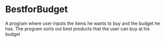 # BestforBudget
A program where user inputs the items he wants to buy and the budget he has. The program sorts out best products that the user can buy at his budget
